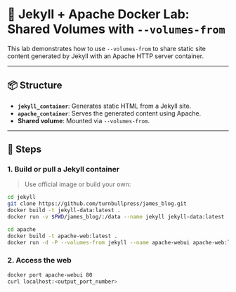 # 🧪 Jekyll + Apache Docker Lab: Shared Volumes with `--volumes-from`

This lab demonstrates how to use `--volumes-from` to share static site content generated by Jekyll with an Apache HTTP server container.

---

## 📦 Structure

- **`jekyll_container`**: Generates static HTML from a Jekyll site.
- **`apache_container`**: Serves the generated content using Apache.
- **Shared volume**: Mounted via `--volumes-from`.

---

## 🚀 Steps

### 1. Build or pull a Jekyll container

> Use official image or build your own:
```bash
cd jekyll
git clone https://github.com/turnbullpress/james_blog.git
docker build -t jekyll-data:latest .
docker run -v $PWD/james_blog/:/data --name jekyll jekyll-data:latest

cd apache
docker build -t apache-web:latest .
docker run -d -P --volumes-from jekyll --name apache-webui apache-web:latest
```

### 2. Access the web 
```sh 
docker port apache-webui 80
curl localhost:<output_port_number>
```
